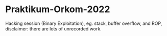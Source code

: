 # Praktikum-Orkom-2022

Hacking session (Binary Exploitation), eg. stack, buffer overflow, and ROP, disclaimer: there are lots of unrecorded work.
